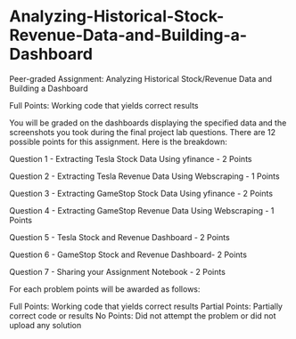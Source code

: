 # Analyzing-Historical-Stock-Revenue-Data-and-Building-a-Dashboard

Peer-graded Assignment: Analyzing Historical Stock/Revenue Data and Building a Dashboard

Full Points: Working code that yields correct results

You will be graded on the dashboards displaying the specified data and the screenshots you took during the final project lab questions. There are 12 possible points for this assignment. Here is the breakdown:

Question 1 - Extracting Tesla Stock Data Using yfinance - 2 Points

Question 2 - Extracting Tesla Revenue Data Using Webscraping - 1 Points

Question 3 - Extracting GameStop Stock Data Using yfinance - 2 Points

Question 4 - Extracting GameStop Revenue Data Using Webscraping - 1 Points

Question 5 - Tesla Stock and Revenue Dashboard - 2 Points

Question 6 - GameStop Stock and Revenue Dashboard- 2 Points

Question 7 - Sharing your Assignment Notebook - 2 Points


For each problem points will be awarded as follows:

Full Points: Working code that yields correct results
Partial Points: Partially correct code or results
No Points: Did not attempt the problem or did not upload any solution

